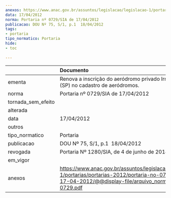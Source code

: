 ```yaml
---
anexos: https://www.anac.gov.br/assuntos/legislacao/legislacao-1/portarias/portarias-2012/portaria-no-0729-sia-de-17-04-2012/@@display-file/arquivo_norma/PA2012-0729.pdf
data: 17/04/2012
norma: Portaria nº 0729/SIA de 17/04/2012
publicacao: DOU Nº 75, S/1, p.1  18/04/2012
tags:
- portaria
tipo_normatico: Portaria
hide: 
- toc 
 
---
```


|                    | Documento                                                                                                                                                         |
|:-------------------|:------------------------------------------------------------------------------------------------------------------------------------------------------------------|
| ementa             | Renova a inscrição do aeródromo privado Irmãos  Ribeiro (SP) no cadastro de aeródromos.                                                                           |
| norma              | Portaria nº 0729/SIA de 17/04/2012                                                                                                                                |
| tornada_sem_efeito |                                                                                                                                                                   |
| alterada           |                                                                                                                                                                   |
| data               | 17/04/2012                                                                                                                                                        |
| outros             |                                                                                                                                                                   |
| tipo_normatico     | Portaria                                                                                                                                                          |
| publicacao         | DOU Nº 75, S/1, p.1  18/04/2012                                                                                                                                   |
| revogada           | Portaria Nº 1280/SIA, de 4 de junho de 2014                                                                                                                       |
| em_vigor           |                                                                                                                                                                   |
| anexos             | https://www.anac.gov.br/assuntos/legislacao/legislacao-1/portarias/portarias-2012/portaria-no-0729-sia-de-17-04-2012/@@display-file/arquivo_norma/PA2012-0729.pdf |